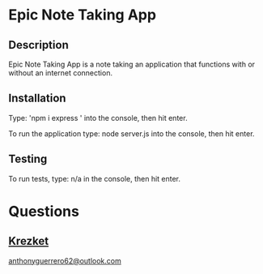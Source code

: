 # Epic Note Taking App 
    
## Description
Epic Note Taking App is a note taking an application that functions with or without an internet connection. 
    
## Installation
Type: 'npm i express ' into the console, then hit enter.
    
To run the application type: node server.js into the console, then hit enter.
    
## Testing
To run tests, type: n/a in the console, then hit enter.
  
# Questions
## [Krezket](https://github.com/krezket) 
anthonyguerrero62@outlook.com
